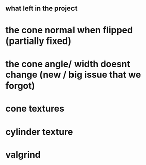 ## what left in the project 

# the cone normal when flipped (partially fixed)
# the cone angle/ width doesnt change (new / big issue that we forgot)

# cone textures 
# cylinder texture 
# valgrind